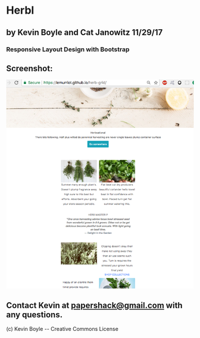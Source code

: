 # Herbl

## by **Kevin Boyle** and **Cat Janowitz** 11/29/17

### Responsive Layout Design with Bootstrap

## Screenshot:
![Herbl](img/herbl.png?raw=true)

## Contact Kevin at papershack@gmail.com with any questions.

(c) Kevin Boyle -- Creative Commons License
